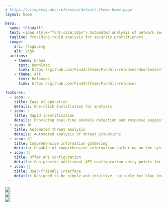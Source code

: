 ```yaml
---
# https://vitepress.dev/reference/default-theme-home-page
layout: home

hero:
  name: "FindAll"
  text: <span style="font-size:30px"> Automated analysis of network security emergency response tools.</span>
  tagline: Providing rapid analysis for security practitioners.
  image:
    src: /logo.svg
    alt: logo
  actions:
    - theme: brand
      text: Download
      link: https://github.com/FindAllTeam/FindAll/releases/download/v1.3.0/FindAll-1.3.0.zip
    - theme: alt
      text: Releases
      link: https://github.com/FindAllTeam/FindAll/releases

features:
  - icon: 💡
    title: Ease of operation
    details: One-click installation for analysis
  - icon: ⚡️
    title: Rapid identification
    details: Providing real-time anomaly detection and response suggestions
  - icon: 🛠️
    title: Automated threat analysis
    details: Automated analysis of threat situations
  - icon: 📦
    title: Comprehensive information gathering
    details: Capable of comprehensive information gathering on the system
  - icon: 🔑
    title: Offer API configuration
    details: Can provide additional API configuration entry points for easy integration with the server
  - icon: 🎨
    title: User-friendly interface
    details: Designed to be simple and intuitive, suitable for blue team members of all levels to use.
---
```


<div class="home-img-content">
  <div class="home-img-outer">
    <img class="home-img" src="/preview1_en.jpg" />
  </div>
  <div class="home-img-outer">
    <img class="home-img" src="/preview2_en.jpg" />
  </div>
  <div class="home-img-outer">
    <img class="home-img" src="/preview3_en.jpg" />
  </div>
</div>


